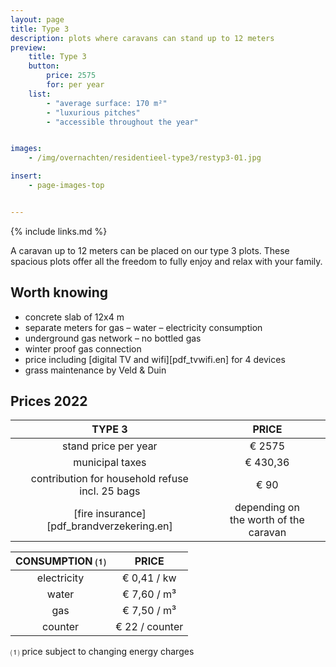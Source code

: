 ```yaml
---
layout: page
title: Type 3
description: plots where caravans can stand up to 12 meters
preview:
    title: Type 3
    button:
        price: 2575
        for: per year
    list:
        - "average surface: 170 m²"
        - "luxurious pitches"
        - "accessible throughout the year"


images:
    - /img/overnachten/residentieel-type3/restyp3-01.jpg

insert:
    - page-images-top


---
```


{% include links.md %}

A caravan up to 12 meters can be placed on our type 3 plots. These spacious plots offer all the freedom to fully enjoy and relax with your family.

## Worth knowing

- concrete slab of 12x4 m
- separate meters for gas – water – electricity consumption
- underground gas network – no bottled gas
- winter proof gas connection
- price including [digital TV and wifi][pdf_tvwifi.en] for 4 devices
- grass maintenance by Veld & Duin


## Prices 2022

TYPE 3                |PRICE           |
:--------------------:|:--------------:|
stand price per year  |€ 2575         
municipal taxes       |€ 430,36
contribution for household refuse<br>incl. 25 bags<br> | € 90  
[fire insurance][pdf_brandverzekering.en]     |depending on <br>the worth of the caravan

CONSUMPTION ⑴        |PRICE          |
:--------------------:|:-------------:|
electricity           | € 0,41 / kw        
water                 | € 7,60 / m³  
gas                   | € 7,50 / m³       
counter               | € 22 / counter

⑴ price subject to changing energy charges
